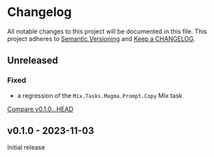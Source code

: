 # Changelog

All notable changes to this project will be documented in this file.
This project adheres to [Semantic Versioning](http://semver.org/) and
[Keep a CHANGELOG](http://keepachangelog.com).


## Unreleased

### Fixed

- a regression of the `Mix.Tasks.Magma.Prompt.Copy` Mix task

[Compare v0.1.0...HEAD](https://github.com/marcelotto/magma/compare/v0.1.0...HEAD)




## v0.1.0 - 2023-11-03

Initial release
